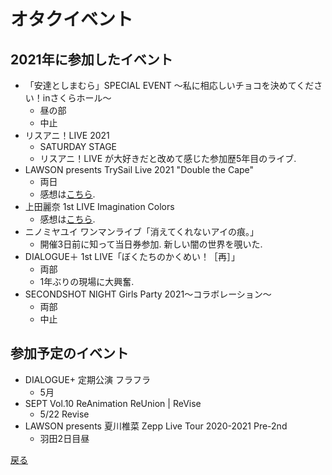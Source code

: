 # オタクイベント

## 2021年に参加したイベント
* 「安達としまむら」SPECIAL EVENT 〜私に相応しいチョコを決めてください！inさくらホール〜
    * 昼の部
    * 中止
* リスアニ！LIVE 2021
    * SATURDAY STAGE
    * リスアニ！LIVE が大好きだと改めて感じた参加歴5年目のライブ.
* LAWSON presents TrySail Live 2021 "Double the Cape"
    * 両日
    * 感想は[こちら](https://myidentification.hatenadiary.jp/entry/2021/03/08/230314).
* 上田麗奈 1st LIVE Imagination Colors
    * 感想は[こちら](https://myidentification.hatenadiary.jp/entry/2021/03/15/002335).
* ニノミヤユイ ワンマンライブ「消えてくれないアイの痕。」
    * 開催3日前に知って当日券参加. 新しい闇の世界を覗いた.
* DIALOGUE＋ 1st LIVE「ぼくたちのかくめい！［再］」
    * 両部
    * 1年ぶりの現場に大興奮.
* SECONDSHOT NIGHT Girls Party 2021～コラボレーション～
    * 両部
    * 中止
## 参加予定のイベント
* DIALOGUE+ 定期公演 フラフラ
    * 5月
* SEPT Vol.10 ReAnimation ReUnion | ReVise
    * 5/22 Revise
* LAWSON presents 夏川椎菜 Zepp Live Tour 2020-2021 Pre-2nd
    * 羽田2日目昼

[戻る](../event.md)